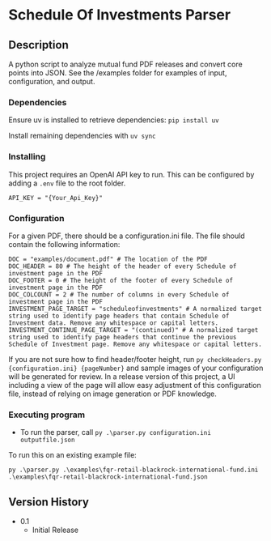 # Schedule Of Investments Parser

## Description

A python script to analyze mutual fund PDF releases and convert core points into JSON.
See the /examples folder for examples of input, configuration, and output.

### Dependencies

Ensure uv is installed to retrieve dependencies: `pip install uv`

Install remaining dependencies with `uv sync`

### Installing

This project requires an OpenAI API key to run.
This can be configured by adding a `.env` file to the root folder.
```
API_KEY = "{Your_Api_Key}"
```
### Configuration

For a given PDF, there should be a configuration.ini file. The file should contain the following information:
```
DOC = "examples/document.pdf" # The location of the PDF
DOC_HEADER = 80 # The height of the header of every Schedule of investment page in the PDF
DOC_FOOTER = 0 # The height of the footer of every Schedule of investment page in the PDF
DOC_COLCOUNT = 2 # The number of columns in every Schedule of investment page in the PDF
INVESTMENT_PAGE_TARGET = "scheduleofinvestments" # A normalized target string used to identify page headers that contain Schedule of Investment data. Remove any whitespace or capital letters.
INVESTMENT_CONTINUE_PAGE_TARGET = "(continued)" # A normalized target string used to identify page headers that continue the previous Schedule of Investment page. Remove any whitespace or capital letters.
```

If you are not sure how to find header/footer height, run `py checkHeaders.py {configuration.ini} {pageNumber}` and sample images of your configuration will be generated for review. In a release version of this project,
a UI including a view of the page will allow easy adjustment of this configuration file, instead of relying on image generation or PDF knowledge.

### Executing program

* To run the parser, call `py .\parser.py configuration.ini outputfile.json`

To run this on an existing example file:
```
py .\parser.py .\examples\fqr-retail-blackrock-international-fund.ini .\examples\fqr-retail-blackrock-international-fund.json
```

## Version History

* 0.1
    * Initial Release
